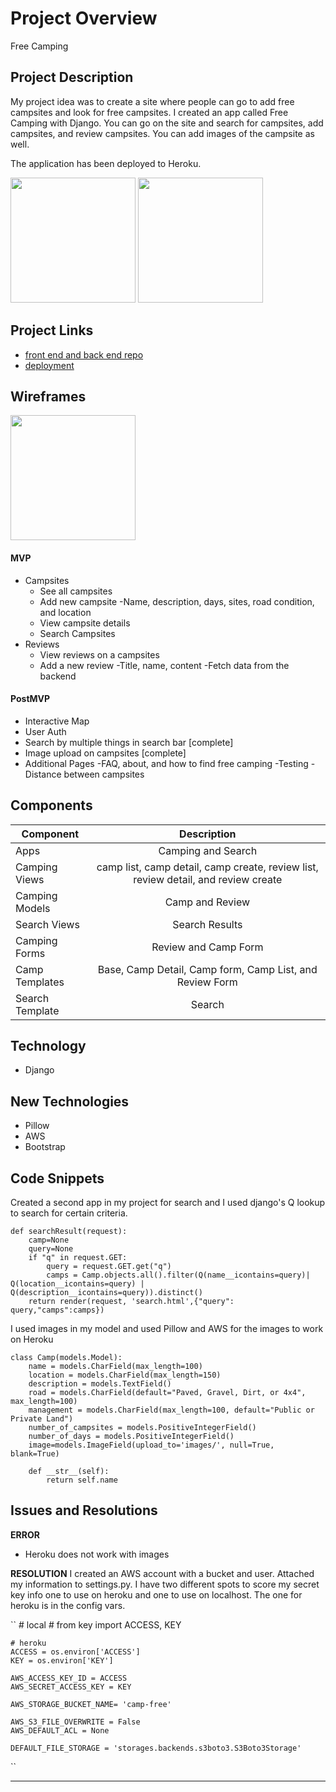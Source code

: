 # Project Overview

Free Camping

## Project Description

My project idea was to create a site where people can go to add free campsites and look for free campsites.  I created an app called Free Camping with Django.  You can go on the site and search for campsites, add campsites, and review campsites.  You can add images of the campsite as well.  

The application has been deployed to Heroku.

<img src="https://user-images.githubusercontent.com/49919405/75263541-5bd60c00-57ab-11ea-92a7-b606b7f7e042.png" height='200' width='200'>

<img src="https://user-images.githubusercontent.com/49919405/75263595-727c6300-57ab-11ea-8d5a-1bdf73243eb9.png" height='200' width='200'>


## Project Links

- [front end and back end repo](https://github.com/hrocco25/camping)
- [deployment](https://dispersed-camping.herokuapp.com/)



## Wireframes

<img src="https://user-images.githubusercontent.com/49919405/75263864-c7b87480-57ab-11ea-9b5a-e372dddcda78.jpg" height='200' width='200'>


#### MVP

- Campsites
    - See all campsites
    - Add new campsite
        -Name, description, days, sites, road condition, and location
    - View campsite details
    - Search Campsites
- Reviews
    - View reviews on a campsites
    - Add a new review
        -Title, name, content
-Fetch data from the backend 





#### PostMVP

- Interactive Map
- User Auth 
- Search by multiple things in search bar [complete]
- Image upload on campsites [complete]
- Additional Pages
    -FAQ, about, and how to find free camping
-Testing
-Distance between campsites

## Components


| Component | Description | 
| --- | :---: |  
| Apps |  Camping and Search | 
| Camping Views | camp list, camp detail, camp create, review list, review detail, and review create | 
| Camping Models | Camp and Review| 
| Search Views| Search Results| 
| Camping Forms | Review and Camp Form | 
| Camp Templates| Base, Camp Detail, Camp form, Camp List, and Review Form| 
| Search Template | Search | 

## Technology

- Django

## New Technologies

- Pillow
- AWS
- Bootstrap




## Code Snippets

Created a second app in my project for search and I used django's Q lookup to search for certain criteria.
```
def searchResult(request):
    camp=None
    query=None
    if "q" in request.GET:
        query = request.GET.get("q")
        camps = Camp.objects.all().filter(Q(name__icontains=query)| Q(location__icontains=query) | Q(description__icontains=query)).distinct()
    return render(request, 'search.html',{"query": query,"camps":camps})
```


I used images in my model and used Pillow and AWS for the images to work on Heroku
```
class Camp(models.Model):
    name = models.CharField(max_length=100)
    location = models.CharField(max_length=150)
    description = models.TextField()
    road = models.CharField(default="Paved, Gravel, Dirt, or 4x4", max_length=100)
    management = models.CharField(max_length=100, default="Public or Private Land")
    number_of_campsites = models.PositiveIntegerField()
    number_of_days = models.PositiveIntegerField()
    image=models.ImageField(upload_to='images/', null=True, blank=True)

    def __str__(self):
        return self.name

```


## Issues and Resolutions

**ERROR**
  - Heroku does not work with images

**RESOLUTION**
  I created an AWS account with a bucket and user.  Attached my information to settings.py.  I have two different spots to score my secret key info one to use on heroku and one to use on localhost.  The one for heroku is in the config vars.  

   ``
    # local
    # from key import ACCESS, KEY

    # heroku
    ACCESS = os.environ['ACCESS']
    KEY = os.environ['KEY']

    AWS_ACCESS_KEY_ID = ACCESS
    AWS_SECRET_ACCESS_KEY = KEY

    AWS_STORAGE_BUCKET_NAME= 'camp-free'

    AWS_S3_FILE_OVERWRITE = False
    AWS_DEFAULT_ACL = None

    DEFAULT_FILE_STORAGE = 'storages.backends.s3boto3.S3Boto3Storage'


  ``

---


